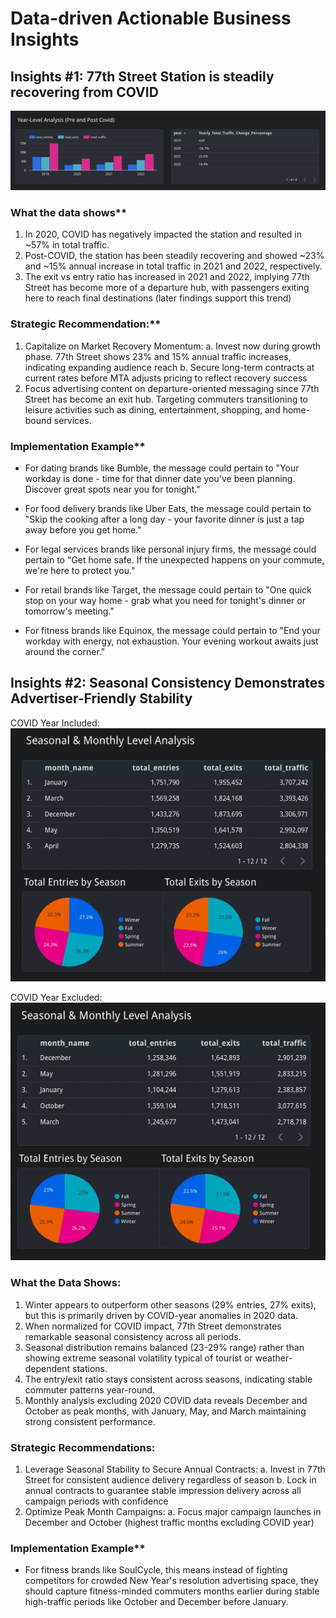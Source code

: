 # Data-driven Actionable Business Insights

## Insights #1: 77th Street Station is steadily recovering from COVID

![COVID Recovery Chart](chart-screenshots/covid_recovery_chart.png)

### What the data shows**
1. In 2020, COVID has negatively impacted the station and resulted in ~57% in total traffic.
2. Post-COVID, the station has been steadily recovering and showed ~23% and ~15% annual increase in total traffic in 2021 and 2022, respectively.
3. The exit vs entry ratio has increased in 2021 and 2022, implying 77th Street has become more of a departure hub, with passengers exiting here to reach final destinations (later findings support this trend)

### Strategic Recommendation:**
1. Capitalize on Market Recovery Momentum:
  a. Invest now during growth phase. 77th Street shows 23% and 15% annual traffic increases, indicating expanding audience reach
  b. Secure long-term contracts at current rates before MTA adjusts pricing to reflect recovery success
2. Focus advertising content on departure-oriented messaging since 77th Street has become an exit hub. Targeting commuters transitioning to leisure activities such as dining, entertainment, shopping, and home-bound services.

### Implementation Example**

* For dating brands like Bumble, the message could pertain to "Your workday is done - time for that dinner date you've been planning. Discover great spots near you for tonight."

* For food delivery brands like Uber Eats, the message could pertain to "Skip the cooking after a long day - your favorite dinner is just a tap away before you get home."

* For legal services brands like personal injury firms, the message could pertain to "Get home safe. If the unexpected happens on your commute, we're here to protect you."

* For retail brands like Target, the message could pertain to "One quick stop on your way home - grab what you need for tonight's dinner or tomorrow's meeting."

* For fitness brands like Equinox, the message could pertain to "End your workday with energy, not exhaustion. Your evening workout awaits just around the corner."

## Insights #2: Seasonal Consistency Demonstrates Advertiser-Friendly Stability

COVID Year Included:
![Seasonal Analysis (COVID Year Included](chart-screenshots/seasonal_analysis_chart_1.png)

COVID Year Excluded:
![Seasonal Analysis (COVID Year Excluded](chart-screenshots/seasonal_analysis_chart_2.png)

### What the Data Shows:

1. Winter appears to outperform other seasons (29% entries, 27% exits), but this is primarily driven by COVID-year anomalies in 2020 data.
2. When normalized for COVID impact, 77th Street demonstrates remarkable seasonal consistency across all periods.
3. Seasonal distribution remains balanced (23-29% range) rather than showing extreme seasonal volatility typical of tourist or weather-dependent stations.
4. The entry/exit ratio stays consistent across seasons, indicating stable commuter patterns year-round.
5. Monthly analysis excluding 2020 COVID data reveals December and October as peak months, with January, May, and March maintaining strong consistent performance.

### Strategic Recommendations:

1. Leverage Seasonal Stability to Secure Annual Contracts:
  a. Invest in 77th Street for consistent audience delivery regardless of season
  b. Lock in annual contracts to guarantee stable impression delivery across all campaign periods with confidence
2. Optimize Peak Month Campaigns:
  a. Focus major campaign launches in December and October (highest traffic months excluding COVID year)
 
### Implementation Example**
* For fitness brands like SoulCycle, this means instead of fighting competitors for crowded New Year's resolution advertising space, they should capture fitness-minded commuters months earlier during stable high-traffic periods like October and December before January.
